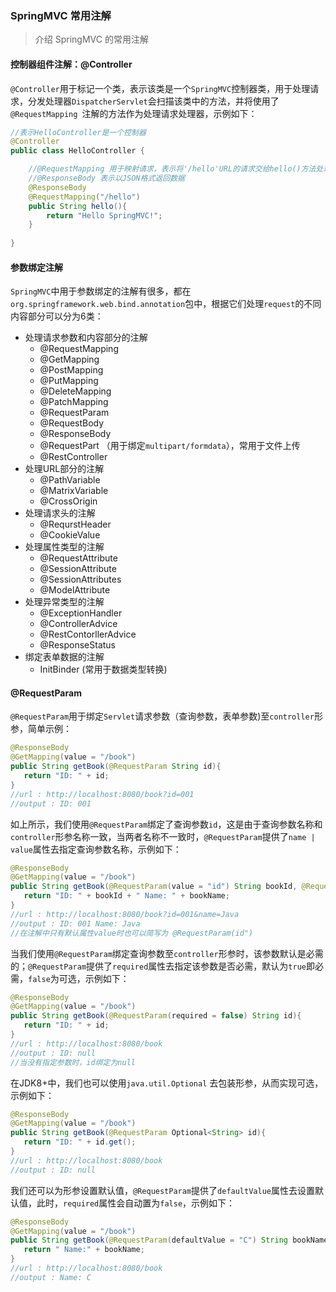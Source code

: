 ### SpringMVC 常用注解

> 介绍 SpringMVC 的常用注解

#### 控制器组件注解：@Controller 

`@Controller`用于标记一个类，表示该类是一个`SpringMVC`控制器类，用于处理请求，分发处理器`DispatcherServlet`会扫描该类中的方法，并将使用了`@RequestMapping `注解的方法作为处理请求处理器，示例如下：

``` java
//表示HelloController是一个控制器
@Controller
public class HelloController {

    //@RequestMapping 用于映射请求，表示将'/hello'URL的请求交给hello()方法处理
    //@ResponseBody 表示以JSON格式返回数据
    @ResponseBody
    @RequestMapping("/hello")
    public String hello(){
        return "Hello SpringMVC!";
    }
    
}
```

#### 参数绑定注解

`SpringMVC`中用于参数绑定的注解有很多，都在`org.springframework.web.bind.annotation`包中，根据它们处理`request`的不同内容部分可以分为6类：

- 处理请求参数和内容部分的注解
  - @RequestMapping
  - @GetMapping
  - @PostMapping
  - @PutMapping
  - @DeleteMapping
  - @PatchMapping
  - @RequestParam
  - @RequestBody
  - @ResponseBody
  - @RequestPart （用于绑定`multipart/formdata`），常用于文件上传
  - @RestController
- 处理URL部分的注解
  - @PathVariable
  - @MatrixVariable
  - @CrossOrigin
- 处理请求头的注解
  - @RequrstHeader
  - @CookieValue
- 处理属性类型的注解
  - @RequestAttribute
  - @SessionAttribute
  - @SessionAttributes
  - @ModelAttribute
- 处理异常类型的注解
  - @ExceptionHandler
  - @ControllerAdvice
  - @RestContorllerAdvice
  - @ResponseStatus
- 绑定表单数据的注解
  - InitBinder (常用于数据类型转换)

#### @RequestParam

`@RequestParam`用于绑定`Servlet`请求参数（查询参数，表单参数)至`controller`形参，简单示例：

```java
@ResponseBody
@GetMapping(value = "/book")
public String getBook(@RequestParam String id){
   return "ID: " + id;
}
//url : http://localhost:8080/book?id=001
//output : ID: 001
```

如上所示，我们使用`@RequestParam`绑定了查询参数`id`，这是由于查询参数名称和`controller`形参名称一致，当两者名称不一致时，`@RequestParam`提供了`name | value`属性去指定查询参数名称，示例如下：

```java
@ResponseBody
@GetMapping(value = "/book")
public String getBook(@RequestParam(value = "id") String bookId, @RequestParam(name = "name") String bookName){
   return "ID: " + bookId + " Name: " + bookName;
}
//url : http://localhost:8080/book?id=001&name=Java
//output : ID: 001 Name: Java
//在注解中只有默认属性value时也可以简写为 @RequestParam(id")
```

当我们使用`@RequestParam`绑定查询参数至`controller`形参时，该参数默认是必需的；`@RequestParam`提供了`required`属性去指定该参数是否必需，默认为`true`即必需，`false`为可选，示例如下：

```java
@ResponseBody
@GetMapping(value = "/book")
public String getBook(@RequestParam(required = false) String id){
   return "ID: " + id;
}
//url : http://localhost:8080/book
//output : ID: null
//当没有指定参数时，id绑定为null
```

在JDK8+中，我们也可以使用`java.util.Optional` 去包装形参，从而实现可选，示例如下：

```java
@ResponseBody
@GetMapping(value = "/book")
public String getBook(@RequestParam Optional<String> id){
   return "ID: " + id.get();
}
//url : http://localhost:8080/book
//output : ID: null
```

我们还可以为形参设置默认值，`@RequestParam`提供了`defaultValue`属性去设置默认值，此时，`required`属性会自动置为`false`，示例如下：

```java
@ResponseBody
@GetMapping(value = "/book")
public String getBook(@RequestParam(defaultValue = "C") String bookName){
   return " Name:" + bookName;
}
//url : http://localhost:8080/book
//output : Name: C
```







